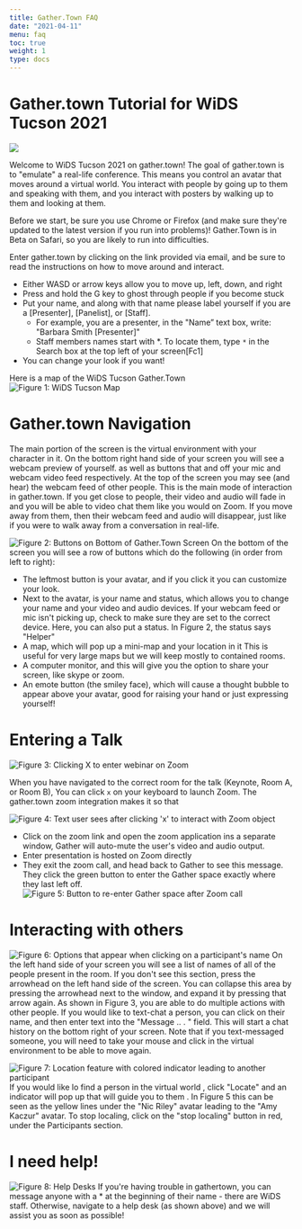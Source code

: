 ```yaml
---
title: Gather.Town FAQ
date: "2021-04-11"
menu: faq
toc: true
weight: 1
type: docs
---
```

# Gather.town Tutorial for WiDS Tucson 2021

![](/faq/gathertown.gif)

Welcome to WiDS Tucson 2021 on gather.town! The goal of gather.town is to "emulate" a
real-life conference. This means you control an avatar that moves around a virtual world. You
interact with people by going up to them and speaking with them, and you interact with posters
by walking up to them and looking at them.  

Before we start, be sure you use Chrome or Firefox (and make sure they're updated to the
latest version if you run into problems)! Gather.Town is in Beta on Safari, so you are likely to run into difficulties.  

Enter gather.town by clicking on the link provided via email, and be sure to read the instructions
on how to move around and interact.  
- Either WASD or arrow keys allow you to move up, left, down, and right
- Press and hold the G key to ghost through people if you become stuck
- Put your name, and along with that name please label yourself if you are a [Presenter], [Panelist], or [Staff]. 
    - For example, you are a presenter, in the "Name” text box, write: "Barbara Smith [Presenter]" 
    - Staff members names start with *. To locate them, type `*` in the Search box at the top left of your screen[Fc1]
- You can change your look if you want!

Here is a map of the WiDS Tucson Gather.Town
![Figure 1: WiDS Tucson Map](/faq/WiDS_gathertown_map.png)


# Gather.town Navigation

The main portion of the screen is the virtual environment with your character in it. On the bottom right hand side of your screen you will see a webcam preview of yourself. as well as buttons that and off your mic and webcam video feed respectively. At the top of the screen you may see (and hear) the webcam feed of other people. This is the main mode of interaction in gather.town. If you get close to people, their video and audio will fade in and you will be able to video chat them like you would on Zoom. If you move away from them, then their webcam feed and audio will disappear, just like if you were to walk away from a conversation in real-life.

![Figure 2: Buttons on Bottom of Gather.Town Screen](/faq/2.png)
On the bottom of the screen you will see a row of buttons which do the following (in order from
left to right):
- The leftmost button is your avatar, and if you click it you can customize your look.
- Next to the avatar, is your name and status, which allows you to change your name and your video and audio devices. If your webcam feed or mic isn't picking up, check to make sure they are set to the correct device. Here, you can also put a status. In Figure 2, the status says "Helper"
- A map, which will pop up a mini-map and your location in it This is useful for very large maps but we will keep mostly to contained rooms.
- A computer monitor, and this will give you the option to share your screen, like skype or zoom.
- An emote button (the smiley face), which will cause a thought bubble to appear above your avatar, good for raising your hand or just expressing yourself!

# Entering a Talk

![Figure 3: Clicking X to enter webinar on Zoom](/faq/3.png)

When you have navigated to the correct room for the talk (Keynote, Room A, or Room B), You can click `x` on your keyboard to launch Zoom. The gather.town zoom integration makes it so that 


![Figure 4: Text user sees after clicking 'x' to interact with Zoom object](/faq/3b.png)
- Click on the zoom link and open the zoom application ins a separate window, Gather will auto-mute the user's video and audio output. 
- Enter presentation is hosted on Zoom directly
- They exit the zoom call, and head back to Gather to see this message. They click the green button to enter the Gather space exactly where they last left off. 
![Figure 5: Button to re-enter Gather space after Zoom call](/faq/3c.png)


# Interacting with others

![Figure 6: Options that appear when clicking on a participant's name](/faq/4.png)
On the left hand side of your screen you will see a list of names of all of the people present in the room. If you don't see this section, press the arrowhead on the left hand side of the screen. You can collapse this area by pressing the arrowhead next to the window, and expand it by pressing that arrow again. As shown in Figure 3, you are able to do multiple actions with other people. If you would like to text-chat a person, you can click on their name, and then enter text into the "Message .. . " field. This will start a chat history on the bottom right of your screen. Note that if you text-messaged someone, you will need to take your mouse and click in the virtual environment to be able to move again. 

![Figure 7: Location feature with colored indicator leading to another participant](/faq/5.png)
If you would like lo find a person in the virtual world , click "Locate" and an indicator will pop up that will guide you to them . In Figure 5 this can be seen as the yellow lines under the "Nic Riley" avatar leading to the "Amy Kaczur" avatar.  To stop localing, click on the "stop localing" button in red, under the Participants section.

# I need help! 

![Figure 8: Help Desks](/faq/8.png)
If you're having trouble in gathertown, you can message anyone with a * at the beginning of their name - there are WiDS staff. Otherwise, navigate to a help desk (as shown above) and we will assist you as soon as possible! 
